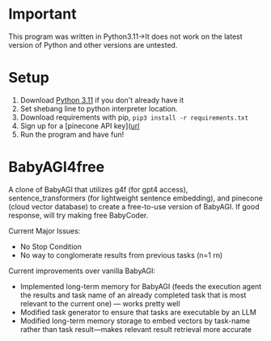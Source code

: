 # Important
This program was written in Python3.11->It does not work on the latest version of Python and other versions are untested. 

# Setup
1. Download [Python 3.11](https://www.python.org/downloads/release/python-3110/) if you don't already have it
2. Set shebang line to python interpreter location.
3. Download requirements with pip, `pip3 install -r requirements.txt`
4. Sign up for a [pinecone API key]([url](https://www.pinecone.io/)
5. Run the program and have fun! 

# BabyAGI4free
A clone of BabyAGI that utilizes g4f (for gpt4 access), sentence_transformers (for lightweight sentence embedding), and pinecone (cloud vector database) to create a free-to-use version of BabyAGI. If good response, will try making free BabyCoder.

Current Major Issues:
- No Stop Condition
- No way to conglomerate results from previous tasks (n=1 rn)

Current improvements over vanilla BabyAGI:
- Implemented long-term memory for BabyAGI (feeds the execution agent the results and task name of an already completed task that is most relevant to the current one) — works pretty well
- Modified task generator to ensure that tasks are executable by an LLM
- Modified long-term memory storage to embed vectors by task-name rather than task result—makes relevant result retrieval more accurate
